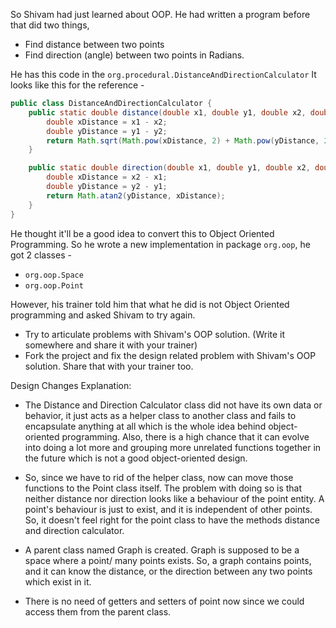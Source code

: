 So Shivam had just learned about OOP. He had written a program before that did two things,
- Find distance between two points
- Find direction (angle) between two points in Radians.

He has this code in the `org.procedural.DistanceAndDirectionCalculator` It looks like this for the reference - 

```java
public class DistanceAndDirectionCalculator {
    public static double distance(double x1, double y1, double x2, double y2) {
        double xDistance = x1 - x2;
        double yDistance = y1 - y2;
        return Math.sqrt(Math.pow(xDistance, 2) + Math.pow(yDistance, 2));
    }

    public static double direction(double x1, double y1, double x2, double y2) {
        double xDistance = x2 - x1;
        double yDistance = y2 - y1;
        return Math.atan2(yDistance, xDistance);
    }
}
```
He thought it'll be a good idea to convert this to Object Oriented Programming. So he wrote a new implementation in package `org.oop`, he got 2 classes - 
- `org.oop.Space`
- `org.oop.Point`

However, his trainer told him that what he did is not Object Oriented programming and asked Shivam to try again. 
- Try to articulate problems with Shivam's OOP solution. (Write it somewhere and share it with your trainer)
- Fork the project and fix the design related problem with Shivam's OOP solution. Share that with your trainer too.


Design Changes Explanation:
- The Distance and Direction Calculator class did not have its own data or behavior, it just acts as a helper class to another class and fails to encapsulate anything at all which is the whole idea behind object-oriented programming. Also, there is a high chance that it can evolve into doing a lot more and grouping more unrelated functions together in the future which is not a good object-oriented design.

- So, since we have to rid of the helper class, now can move those functions to the Point class itself. The problem with doing so is that neither distance nor direction looks like a behaviour of the point entity. A point's behaviour is just to exist, and it is independent of other points. So, it doesn't feel right for the point class to have the methods distance and direction calculator.

- A parent class named Graph is created. Graph is supposed to be a space where a point/ many points exists. So, a graph contains points, and it can know the distance, or the direction between any two points which exist in it. 

- There is no need of getters and setters of point now since we could access them from the parent class.  